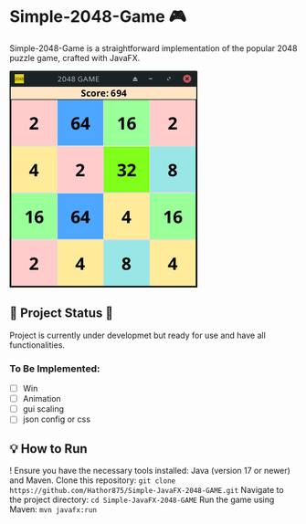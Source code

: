 # Simple-2048-Game 🎮

Simple-2048-Game is a straightforward implementation of the popular 2048 puzzle game, crafted with JavaFX.

![screenshot](2048ss.png)


## 🚧 Project Status 🚧
Project is currently under developmet but ready for use and have all functionalities.

### To Be Implemented:
- [ ] Win
- [ ] Animation
- [ ] gui scaling
- [ ] json config or css 

## 💡 How to Run

! Ensure you have the necessary tools installed: Java (version 17 or newer) and Maven.
Clone this repository:
`git clone https://github.com/Hathor875/Simple-JavaFX-2048-GAME.git`
Navigate to the project directory:
`cd Simple-JavaFX-2048-GAME`
Run the game using Maven:
`mvn javafx:run`
